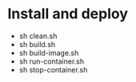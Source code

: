 # Install and deploy
* sh clean.sh 
* sh build.sh 
* sh build-image.sh 
* sh run-container.sh 
* sh stop-container.sh 